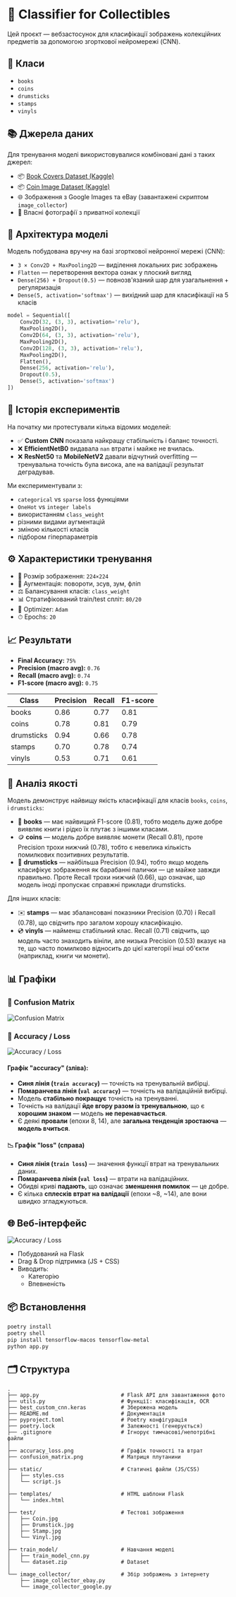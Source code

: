 # 🧠 Classifier for Collectibles

Цей проєкт — вебзастосунок для класифікації зображень колекційних предметів за допомогою згорткової нейромережі (CNN).

## 🧩 Класи
- `books`
- `coins`
- `drumsticks`
- `stamps`
- `vinyls`

## 📚 Джерела даних

Для тренування моделі використовувалися комбіновані дані з таких джерел:

- 📦 [Book Covers Dataset (Kaggle)](https://www.kaggle.com/datasets/lukaanicin/book-covers-dataset)
- 📦 [Coin Image Dataset (Kaggle)](https://www.kaggle.com/datasets/mexwell/coin-image-dataset)
- 🌐 Зображення з Google Images та eBay (завантажені скриптом `image_collector`)
- 📸 Власні фотографії з приватної колекції

## 🧱 Архітектура моделі

Модель побудована вручну на базі згорткової нейронної мережі (CNN):

- `3 × Conv2D + MaxPooling2D` — виділення локальних рис зображень
- `Flatten` — перетворення вектора ознак у плоский вигляд
- `Dense(256) + Dropout(0.5)` — повнозв'язаний шар для узагальнення + регуляризація
- `Dense(5, activation='softmax')` — вихідний шар для класифікації на 5 класів

```python
model = Sequential([
    Conv2D(32, (3, 3), activation='relu'),
    MaxPooling2D(),
    Conv2D(64, (3, 3), activation='relu'),
    MaxPooling2D(),
    Conv2D(128, (3, 3), activation='relu'),
    MaxPooling2D(),
    Flatten(),
    Dense(256, activation='relu'),
    Dropout(0.5),
    Dense(5, activation='softmax')
])
```

## 🧪 Історія експериментів

На початку ми протестували кілька відомих моделей:

- ✅ **Custom CNN** показала найкращу стабільність і баланс точності.
- ❌ **EfficientNetB0** видавала `nan` втрати і майже не вчилась.
- ❌ **ResNet50** та **MobileNetV2** давали відчутний overfitting — тренувальна точність була висока, але на валідації результат деградував.

Ми експериментували з:
- `categorical` vs `sparse` loss функціями
- `OneHot` vs `integer labels`
- використанням `class_weight`
- різними видами аугментацій
- зміною кількості класів
- підбором гіперпараметрів

## ⚙️ Характеристики тренування

- 📐 Розмір зображення: `224×224`
- 🔄 Аугментація: повороти, зсув, зум, фліп
- ⚖️ Балансування класів: `class_weight`
- 📊 Стратифікований train/test спліт: `80/20`
- 🧠 Optimizer: `Adam`
- ⏱ Epochs: `20`

## 📈 Результати

- **Final Accuracy:** `75%`
- **Precision (macro avg):** `0.76`
- **Recall (macro avg):** `0.74`
- **F1-score (macro avg):** `0.75`

| Class        | Precision | Recall | F1-score |
|--------------|-----------|--------|----------|
| books        | 0.86      | 0.77   | 0.81     |
| coins        | 0.78      | 0.81   | 0.79     |
| drumsticks   | 0.94      | 0.66   | 0.78     |
| stamps       | 0.70      | 0.78   | 0.74     |
| vinyls       | 0.53      | 0.71   | 0.61     |

## 📌 Аналіз якості

Модель демонструє найвищу якість класифікації для класів `books`, `coins`, і `drumsticks`:

- 📘 **books** — має найвищий F1-score (0.81), тобто модель дуже добре виявляє книги і рідко їх плутає з іншими класами.
- 🪙 **coins** — модель добре виявляє монети (Recall 0.81), проте Precision трохи нижчий (0.78), тобто є невелика кількість помилкових позитивних результатів.
- 🥁 **drumsticks** — найбільша Precision (0.94), тобто якщо модель класифікує зображення як барабанні палички — це майже завжди правильно. Проте Recall трохи нижчий (0.66), що означає, що модель іноді пропускає справжні приклади drumsticks.

Для інших класів:

- ✉️ **stamps** — має збалансовані показники Precision (0.70) і Recall (0.78), що свідчить про загалом хорошу класифікацію.
- 💿 **vinyls** — найменш стабільний клас. Recall (0.71) свідчить, що модель часто знаходить вініли, але низька Precision (0.53) вказує на те, що часто помилково відносить до цієї категорії інші об'єкти (наприклад, книги чи монети).

## 📊 Графіки

### 📌 Confusion Matrix
![Confusion Matrix](confusion_matrix.png)

### 📌 Accuracy / Loss
![Accuracy / Loss](accuracy_loss.png)

#### Графік "accuracy" (зліва):
- **Синя лінія (`train accuracy`)** — точність на тренувальній вибірці.
- **Помаранчева лінія (`val accuracy`)** — точність на валідаційній вибірці.
- Модель **стабільно покращує** точність на тренуванні.
- Точність на валідації **йде вгору разом із тренувальною**, що є **хорошим знаком** — модель **не перенавчається**.
- Є деякі **провали** (епохи 8, 14), але **загальна тенденція зростаюча** — **модель вчиться**.

#### 📉 Графік "loss" (справа)
- **Синя лінія (`train loss`)** — значення функції втрат на тренувальних даних.
- **Помаранчева лінія (`val loss`)** — втрати на валідаційних.
- Обидві криві **падають**, що означає **зменшення помилок** — це добре.
- Є кілька **сплесків втрат на валідації** (епохи ~8, ~14), але вони швидко згладжуються.

## 🌐 Веб-інтерфейс
![Accuracy / Loss](app_ui.png)
- Побудований на Flask
- Drag & Drop підтримка (JS + CSS)
- Виводить:
  - Категорію
  - Впевненість


## 📦 Встановлення

```bash
poetry install
poetry shell
pip install tensorflow-macos tensorflow-metal
python app.py
```

## 🗂 Структура

```
.
├── app.py                          # Flask API для завантаження фото
├── utils.py                        # Функції: класифікація, OCR
├── best_custom_cnn.keras           # Збережена модель
├── README.md                       # Документація
├── pyproject.toml                  # Poetry конфігурація
├── poetry.lock                     # Залежності (генерується)
├── .gitignore                      # Ігнорує тимчасові/непотрібні файли
│
├── accuracy_loss.png               # Графік точності та втрат
├── confusion_matrix.png            # Матриця плутанини
│
├── static/                         # Статичні файли (JS/CSS)
│   ├── styles.css
│   └── script.js
│
├── templates/                      # HTML шаблони Flask
│   └── index.html
│
├── test/                           # Тестові зображення
│   ├── Coin.jpg
│   ├── Drumstick.jpg
│   ├── Stamp.jpg
│   └── Vinyl.jpg
│
├── train_model/                    # Навчання моделі
│   ├── train_model_cnn.py
│   └── dataset.zip                 # Dataset
│
└── image_collector/                # Збір зображень з інтернету
    ├── image_collector_ebay.py
    └── image_collector_google.py
```
